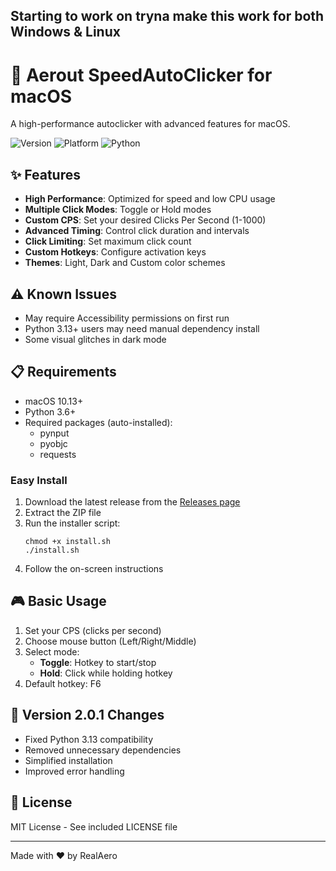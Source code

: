 ## Starting to work on tryna make this work for both Windows & Linux

# 🚀 Aerout SpeedAutoClicker for macOS

A high-performance autoclicker with advanced features for macOS.

![Version](https://img.shields.io/badge/version-2.0.1-blue)
![Platform](https://img.shields.io/badge/platform-macOS-lightgrey)
![Python](https://img.shields.io/badge/python-3.13%2B-green)

## ✨ Features

- **High Performance**: Optimized for speed and low CPU usage
- **Multiple Click Modes**: Toggle or Hold modes
- **Custom CPS**: Set your desired Clicks Per Second (1-1000)
- **Advanced Timing**: Control click duration and intervals
- **Click Limiting**: Set maximum click count
- **Custom Hotkeys**: Configure activation keys
- **Themes**: Light, Dark and Custom color schemes

## ⚠️ Known Issues

- May require Accessibility permissions on first run
- Python 3.13+ users may need manual dependency install
- Some visual glitches in dark mode

## 📋 Requirements

- macOS 10.13+
- Python 3.6+
- Required packages (auto-installed):
  - pynput
  - pyobjc
  - requests

### Easy Install

1. Download the latest release from the [Releases page](https://github.com/wrealaero/SpeedAutoClicker-Mac/releases)
2. Extract the ZIP file
3. Run the installer script:
   ```
   chmod +x install.sh
   ./install.sh
   ```
4. Follow the on-screen instructions

## 🎮 Basic Usage

1. Set your CPS (clicks per second)
2. Choose mouse button (Left/Right/Middle)
3. Select mode:
   - **Toggle**: Hotkey to start/stop
   - **Hold**: Click while holding hotkey
4. Default hotkey: F6

## 🔄 Version 2.0.1 Changes

- Fixed Python 3.13 compatibility
- Removed unnecessary dependencies
- Simplified installation
- Improved error handling

## 📝 License

MIT License - See included LICENSE file

---

Made with ❤️ by RealAero
